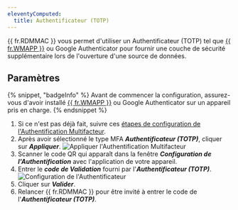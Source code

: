 ```yaml
---
eleventyComputed:
  title: Authentificateur (TOTP)
---
```

{{ fr.RDMMAC }} vous permet d'utiliser un Authentificateur (TOTP) tel que [{{ fr.WMAPP }}](https://devolutions.net/workspace/) ou Google Authenticator pour fournir une couche de sécurité supplémentaire lors de l'ouverture d'une source de données.

## Paramètres

{% snippet, "badgeInfo" %}
Avant de commencer la configuration, assurez-vous d'avoir installé [{{ fr.WMAPP }}](https://devolutions.net/workspace/) ou Google Authenticator sur un appareil pris en charge.
{% endsnippet %}

1. Si ce n'est pas déjà fait, suivre ces [étapes de configuration de l'Authentification Multifacteur](/rdm/mac/data-sources/multi-factor-authentication/).
1. Après avoir sélectionné le type MFA ***Authentificateur (TOTP)***, cliquer sur ***Appliquer***.
![Appliquer l'Authentification Multifacteur](https://cdnweb.devolutions.net/docs/docs_en_rdm_mac_clip10503.png)
1. Scanner le code QR qui apparaît dans la fenêtre ***Configuration de l'Authentification*** avec l'application de votre appareil.
1. Entrer le ***code de Validation*** fourni par l'***Authentificateur (TOTP)***.
![Configuration de l'Authentificateur](https://cdnweb.devolutions.net/docs/docs_en_rdm_mac_clip10067.png)
1. Cliquer sur ***Valider***.
1. Relancer {{ fr.RDMMAC }} pour être invité à entrer le code de l'***Authentificateur (TOTP)***.
